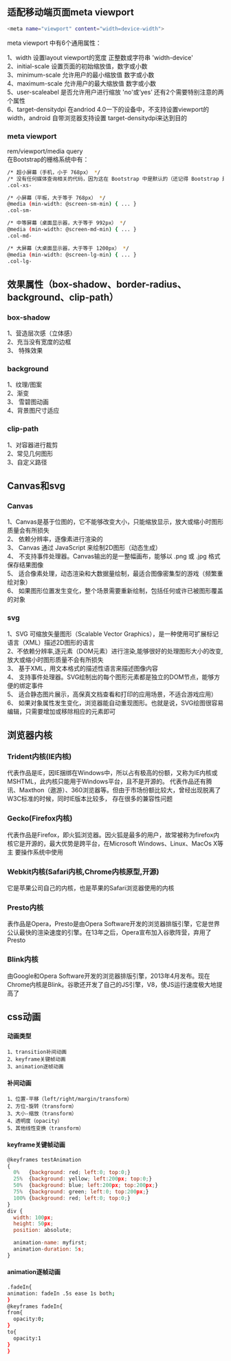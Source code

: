 
## 适配移动端页面meta viewport

  ```bash
  <meta name="viewport" content="width=device-width">
  ```
  meta viewport 中有6个通用属性：  
  
  1、width 设置layout viewport的宽度 正整数或字符串 'width-device'  
  2、initial-scale 设置页面的初始缩放值，数字或小数  
  3、minimum-scale 允许用户的最小缩放值 数字或小数  
  4、maximum-scale 允许用户的最大缩放值 数字或小数  
  5、user-scaleabel 是否允许用户进行缩放 'no'或‘yes’ 还有2个需要特别注意的两个属性  
  6、target-densitydpi 在andriod 4.0一下的设备中，不支持设置viewport的width，android 自带浏览器支持设置 target-densitydpi来达到目的
  
### meta viewport

rem/viewport/media  query  
在Bootstrap的栅格系统中有：

  ```bash
  /* 超小屏幕（手机，小于 768px） */
/* 没有任何媒体查询相关的代码，因为这在 Bootstrap 中是默认的（还记得 Bootstrap 是移动设备优先的吗？） */
.col-xs-

/* 小屏幕（平板，大于等于 768px） */
@media (min-width: @screen-sm-min) { ... }
.col-sm-

/* 中等屏幕（桌面显示器，大于等于 992px） */
@media (min-width: @screen-md-min) { ... }
.col-md-

/* 大屏幕（大桌面显示器，大于等于 1200px） */
@media (min-width: @screen-lg-min) { ... }
.col-lg-
  ```
  
## 效果属性（box-shadow、border-radius、background、clip-path）
### box-shadow

  1、营造层次感（立体感）  
  2、充当没有宽度的边框    
  3、 特殊效果  
	
### background
  1、纹理/图案  
  2、渐变    
  3、 雪碧图动画  
  4、背景图尺寸适应  
    
### clip-path
  1、对容器进行裁剪  
  2、常见几何图形   
  3、自定义路径  


##  Canvas和svg
### Canvas 
  1、Canvas是基于位图的，它不能够改变大小，只能缩放显示，放大或缩小时图形质量会有所损失  
  2、 依赖分辨率，逐像素进行渲染的  
  3、 Canvas 通过 JavaScript 来绘制2D图形（动态生成）  
  4、 不支持事件处理器。Canvas输出的是一整幅画布，能够以 .png 或 .jpg 格式保存结果图像  
  5、 适合像素处理，动态渲染和大数据量绘制，最适合图像密集型的游戏（频繁重绘对象）  
  6、 如果图形位置发生变化，整个场景需要重新绘制，包括任何或许已被图形覆盖的对象  
 
### svg
  1、SVG 可缩放矢量图形（Scalable Vector Graphics），是一种使用可扩展标记语言（XML）描述2D图形的语言  
  2、不依赖分辨率,逐元素（DOM元素）进行渲染,能够很好的处理图形大小的改变,	放大或缩小时图形质量不会有所损失  
  3、 基于XML，用文本格式的描述性语言来描述图像内容  
  4、 支持事件处理器。SVG绘制出的每个图形元素都是独立的DOM节点，能够方便的绑定事件  
  5、 适合静态图片展示，高保真文档查看和打印的应用场景，不适合游戏应用）  
  6、 如果对象属性发生变化，浏览器能自动重现图形。也就是说，SVG绘图很容易编辑，只需要增加或移除相应的元素即可  
 
## 浏览器内核 
### Trident内核(IE内核)
代表作品是IE，因IE捆绑在Windows中，所以占有极高的份额，又称为IE内核或MSHTML，此内核只能用于Windows平台，且不是开源的。
代表作品还有腾讯、Maxthon（遨游）、360浏览器等。但由于市场份额比较大，曾经出现脱离了W3C标准的时候，同时IE版本比较多，
存在很多的兼容性问题
### Gecko(Firefox内核)
代表作品是Firefox，即火狐浏览器。因火狐是最多的用户，故常被称为firefox内核它是开源的，最大优势是跨平台，在Microsoft Windows、Linux、MacOs X等主   要操作系统中使用
### Webkit内核(Safari内核,Chrome内核原型,开源)
它是苹果公司自己的内核，也是苹果的Safari浏览器使用的内核
### Presto内核
表作品是Opera，Presto是由Opera Software开发的浏览器排版引擎，它是世界公认最快的渲染速度的引擎。在13年之后，Opera宣布加入谷歌阵营，弃用了    Presto
### Blink内核
由Google和Opera Software开发的浏览器排版引擎，2013年4月发布。现在Chrome内核是Blink。谷歌还开发了自己的JS引擎，V8，使JS运行速度极大地提高了


## css动画

#### 动画类型
    1、transition补间动画
    2、keyframe关键帧动画
    3、animation逐帧动画
#### 补间动画
    1、位置-平移（left/right/margin/transform）
    2、方位-旋转（transform）
    3、大小-缩放（transform）
	4、透明度（opacity）
	5、其他线性变换（transform）
#### keyframe关键帧动画
  ```js
@keyframes testAnimation
{
    0%   {background: red; left:0; top:0;}
    25%  {background: yellow; left:200px; top:0;}
    50%  {background: blue; left:200px; top:200px;}
    75%  {background: green; left:0; top:200px;}
    100% {background: red; left:0; top:0;}
}
div {
    width: 100px;
    height: 50px;
    position: absolute;

    animation-name: myfirst;
    animation-duration: 5s;
}
  ```
 #### animation逐帧动画
  ```bash 
.fadeIn{
  animation: fadeIn .5s ease 1s both;
}
@keyframes fadeIn{
  from{
    opacity:0;
  }
  to{
    opacity:1
  }
}
 ```
 
